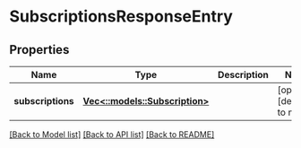 # SubscriptionsResponseEntry

## Properties
| Name              | Type                                               | Description | Notes                        |
| ----------------- | -------------------------------------------------- | ----------- | ---------------------------- |
| **subscriptions** | [**Vec<::models::Subscription>**](Subscription.md) |             | [optional] [default to null] |

[[Back to Model list]](../README.md#documentation-for-models) [[Back to API list]](../README.md#documentation-for-api-endpoints) [[Back to README]](../README.md)
